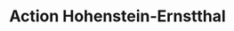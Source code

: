 ---
title: "Action Hohenstein-Ernstthal"
url: /hohenstein-ernstthal/action-hohenstein-ernstthal/
shop: Dorfladen
---